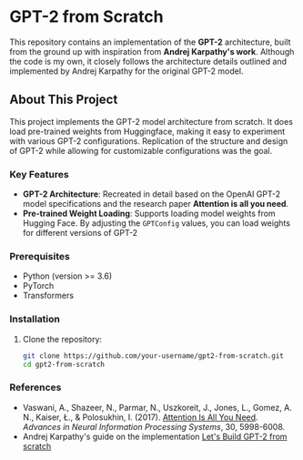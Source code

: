 # GPT-2 from Scratch

This repository contains an implementation of the **GPT-2** architecture, built from the ground up with inspiration from **Andrej Karpathy's work**. Although the code is my own, it closely follows the architecture details outlined and implemented by Andrej Karpathy for the original GPT-2 model. 

## About This Project

This project implements the GPT-2 model architecture from scratch. It does load pre-trained weights from Huggingface, making it easy to experiment with various GPT-2 configurations. Replication of the structure and design of GPT-2 while allowing for customizable configurations was the goal.

### Key Features
- **GPT-2 Architecture**: Recreated in detail based on the OpenAI GPT-2 model specifications and the research paper **Attention is all you need**.
- **Pre-trained Weight Loading**: Supports loading model weights from Hugging Face. By adjusting the `GPTConfig` values, you can load weights for different versions of GPT-2

### Prerequisites
- Python (version >= 3.6)
- PyTorch
- Transformers

### Installation
1. Clone the repository:
   ```bash
   git clone https://github.com/your-username/gpt2-from-scratch.git
   cd gpt2-from-scratch
### References
- Vaswani, A., Shazeer, N., Parmar, N., Uszkoreit, J., Jones, L., Gomez, A. N., Kaiser, Ł., & Polosukhin, I. (2017). [Attention Is All You Need](https://arxiv.org/abs/1706.03762). *Advances in Neural Information Processing Systems*, 30, 5998-6008.
- Andrej Karpathy's guide on the implementation [Let's Build GPT-2 from scratch](https://www.youtube.com/watch?v=l8pRSuU81PU)
